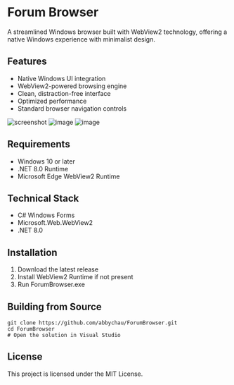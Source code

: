 # Forum Browser

A streamlined Windows browser built with WebView2 technology, offering a native Windows experience with minimalist design.

## Features
* Native Windows UI integration
* WebView2-powered browsing engine
* Clean, distraction-free interface
* Optimized performance
* Standard browser navigation controls

![screenshot](https://github.com/user-attachments/assets/e85e3459-8765-4b63-96b0-1ff5fbe7f695)
![image](https://github.com/user-attachments/assets/f76c106a-b6ce-45d7-aaa8-789b52087e62)
![image](https://github.com/user-attachments/assets/9dc92f04-f3ae-4777-aa1c-081a499df508)

## Requirements
* Windows 10 or later
* .NET 8.0 Runtime
* Microsoft Edge WebView2 Runtime

## Technical Stack
* C# Windows Forms
* Microsoft.Web.WebView2
* .NET 8.0

## Installation
1. Download the latest release
2. Install WebView2 Runtime if not present
3. Run ForumBrowser.exe

## Building from Source
```shell
git clone https://github.com/abbychau/ForumBrowser.git
cd ForumBrowser
# Open the solution in Visual Studio
```

## License
This project is licensed under the MIT License.
